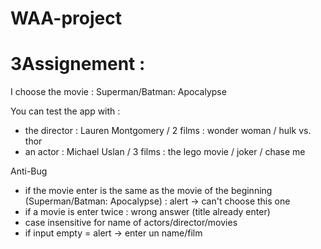 # WAA-project

# 3Assignement : 
I choose the movie : Superman/Batman: Apocalypse

You can test the app with : 
- the director : Lauren Montgomery / 2 films : wonder woman / hulk vs. thor
- an actor : Michael Uslan / 3 films : the lego movie / joker / chase me

Anti-Bug
- if the movie enter is the same as the movie of the beginning (Superman/Batman: Apocalypse) : alert -> can't choose this one
- if a movie is enter twice : wrong answer (title already enter)
- case insensitive for name of actors/director/movies
- if input empty = alert -> enter un name/film
